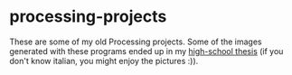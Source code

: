 # processing-projects

These are some of my old Processing projects. Some of the images generated with these programs ended up in my [high-school thesis](https://raw.githubusercontent.com/georgiansarghi/processing-projects/main/tesina.pdf) (if you don't know italian, you might enjoy the pictures :)). 

